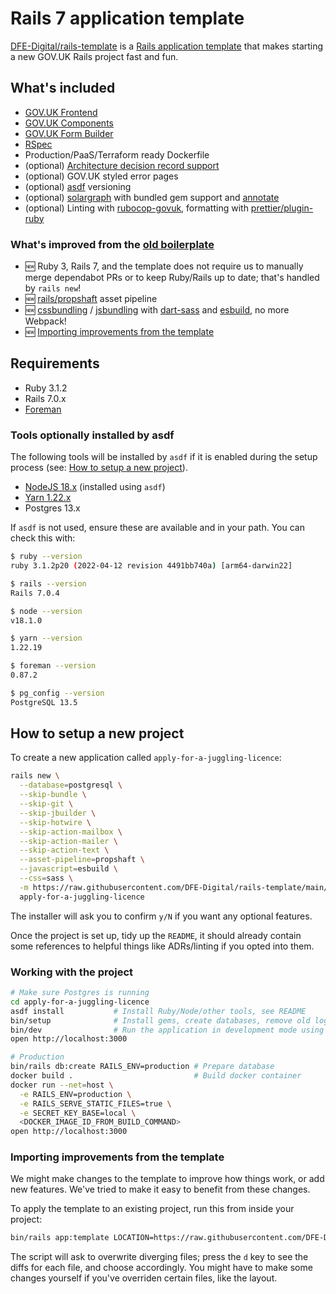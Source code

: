 # Rails 7 application template

[DFE-Digital/rails-template](https://guides.rubyonrails.org/rails_application_templates.html)
is a [Rails application
template](https://guides.rubyonrails.org/rails_application_templates.html) that
makes starting a new GOV.UK Rails project fast and fun.

## What's included

- [GOV.UK Frontend](https://github.com/alphagov/govuk-frontend)
- [GOV.UK Components](https://govuk-components.netlify.app/)
- [GOV.UK Form Builder](https://govuk-form-builder.netlify.app/)
- [RSpec](https://rspec.info/)
- Production/PaaS/Terraform ready Dockerfile
- (optional) [Architecture decision record
  support](https://github.com/andrewaguiar/rladr)
- (optional) GOV.UK styled error pages
- (optional) [asdf](https://asdf-vm.com/) versioning
- (optional) [solargraph](https://solargraph.org/) with bundled gem support and
  [annotate](https://github.com/ctran/annotate_models)
- (optional) Linting with
  [rubocop-govuk](https://github.com/alphagov/rubocop-govuk), formatting with
  [prettier/plugin-ruby](https://github.com/prettier/plugin-ruby)

### What's improved from the [old boilerplate](https://github.com/DFE-Digital/govuk-rails-boilerplate)

- :new: Ruby 3, Rails 7, and the template does not require us to manually merge
  dependabot PRs or to keep Ruby/Rails up to date; that's handled by `rails new`!
- :new: [rails/propshaft](https://github.com/rails/propshaft) asset pipeline
- :new: [cssbundling](https://github.com/rails/cssbundling-rails) /
  [jsbundling](https://github.com/rails/jsbundling-rails) with
  [dart-sass](https://sass-lang.com/dart-sass) and
  [esbuild](https://esbuild.github.io/), no more Webpack!
- :new: [Importing improvements from the
  template](#importing-improvements-from-the-template)

## Requirements

- Ruby 3.1.2
- Rails 7.0.x
- [Foreman](https://github.com/ddollar/foreman)

### Tools optionally installed by asdf

The following tools will be installed by `asdf` if it is enabled during the
setup process (see: [How to setup a new project](#how-to-setup-a-new-project)).

- [NodeJS 18.x](https://nodejs.org/en/) (installed using `asdf`)
- [Yarn 1.22.x](https://yarnpkg.com/)
- Postgres 13.x

If `asdf` is not used, ensure these are available and in your path. You can check this with: 

``` sh
$ ruby --version
ruby 3.1.2p20 (2022-04-12 revision 4491bb740a) [arm64-darwin22]

$ rails --version
Rails 7.0.4

$ node --version
v18.1.0

$ yarn --version
1.22.19

$ foreman --version
0.87.2

$ pg_config --version
PostgreSQL 13.5
```

## How to setup a new project

To create a new application called `apply-for-a-juggling-licence`:

```sh
rails new \
  --database=postgresql \
  --skip-bundle \
  --skip-git \
  --skip-jbuilder \
  --skip-hotwire \
  --skip-action-mailbox \
  --skip-action-mailer \
  --skip-action-text \
  --asset-pipeline=propshaft \
  --javascript=esbuild \
  --css=sass \
  -m https://raw.githubusercontent.com/DFE-Digital/rails-template/main/template.rb \
  apply-for-a-juggling-licence
```

The installer will ask you to confirm `y/N` if you want any optional features.

Once the project is set up, tidy up the `README`, it should already contain
some references to helpful things like ADRs/linting if you opted into them.

### Working with the project

```bash
# Make sure Postgres is running
cd apply-for-a-juggling-licence
asdf install           # Install Ruby/Node/other tools, see README
bin/setup              # Install gems, create databases, remove old logs
bin/dev                # Run the application in development mode using foreman
open http://localhost:3000

# Production
bin/rails db:create RAILS_ENV=production # Prepare database
docker build .                           # Build docker container
docker run --net=host \
  -e RAILS_ENV=production \
  -e RAILS_SERVE_STATIC_FILES=true \
  -e SECRET_KEY_BASE=local \
  <DOCKER_IMAGE_ID_FROM_BUILD_COMMAND>
open http://localhost:3000
```

### Importing improvements from the template

We might make changes to the template to improve how things work, or add new
features. We've tried to make it easy to benefit from these changes.

To apply the template to an existing project, run this from inside your
project:

```sh
bin/rails app:template LOCATION=https://raw.githubusercontent.com/DFE-Digital/rails-template/main/template.rb
```

The script will ask to overwrite diverging files; press the `d` key to see the
diffs for each file, and choose accordingly. You might have to make some
changes yourself if you've overriden certain files, like the layout.
